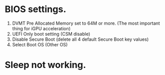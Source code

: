 # BIOS settings.

1. DVMT Pre Allocated Memory set to 64M or more. (The most important thing for iGPU acceleration)
2. UEFI Only boot setting (CSM disable)
3. Disable Secure Boot (delete all 4 default Secure Boot key values)
4. Select Boot OS (Other OS)

# Sleep not working.
